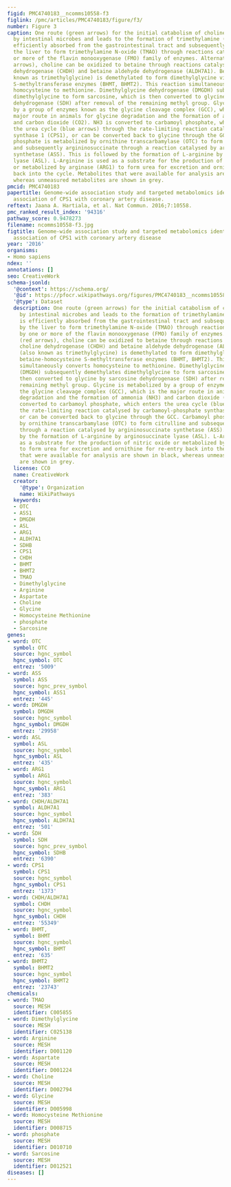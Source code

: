 ```yaml
---
figid: PMC4740183__ncomms10558-f3
figlink: /pmc/articles/PMC4740183/figure/f3/
number: Figure 3
caption: One route (green arrows) for the initial catabolism of choline is mediated
  by intestinal microbes and leads to the formation of trimethylamine (TMA). TMA is
  efficiently absorbed from the gastrointestinal tract and subsequently oxidized by
  the liver to form trimethylamine N-oxide (TMAO) through reactions catalysed by one
  or more of the flavin monooxygenase (FMO) family of enzymes. Alternatively (red
  arrows), choline can be oxidized to betaine through reactions catalysed by choline
  dehydrogenase (CHDH) and betaine aldehyde dehydrogenase (ALDH7A1). Betaine (also
  known as trimethylglycine) is demethylated to form dimethylglycine via the betaine-homocysteine
  S-methyltransferase enzymes (BHMT, BHMT2). This reaction simultaneously converts
  homocysteine to methionine. Dimethylglycine dehydrogenase (DMGDH) subsequently demethylates
  dimethylglycine to form sarcosine, which is then converted to glycine by sarcosine
  dehydrogenase (SDH) after removal of the remaining methyl group. Glycine is metabolized
  by a group of enzymes known as the glycine cleavage complex (GCC), which is the
  major route in animals for glycine degradation and the formation of ammonia (NH3)
  and carbon dioxide (CO2). NH3 is converted to carbamoyl phosphate, which enters
  the urea cycle (blue arrows) through the rate-limiting reaction catalysed by carbamoyl-phosphate
  synthase 1 (CPS1), or can be converted back to glycine through the GCC. Carbamoyl
  phosphate is metabolized by ornithine transcarbamylase (OTC) to form citrulline
  and subsequently argininosuccinate through a reaction catalysed by argininosuccinate
  synthetase (ASS). This is followed by the formation of L-arginine by arginosuccinate
  lyase (ASL). L-Arginine is used as a substrate for the production of nitric oxide
  or metabolized by arginase (ARG1) to form urea for excretion and ornithine for re-entry
  back into the cycle. Metabolites that were available for analysis are shown in black,
  whereas unmeasured metabolites are shown in grey.
pmcid: PMC4740183
papertitle: Genome-wide association study and targeted metabolomics identifies sex-specific
  association of CPS1 with coronary artery disease.
reftext: Jaana A. Hartiala, et al. Nat Commun. 2016;7:10558.
pmc_ranked_result_index: '94316'
pathway_score: 0.9478273
filename: ncomms10558-f3.jpg
figtitle: Genome-wide association study and targeted metabolomics identifies sex-specific
  association of CPS1 with coronary artery disease
year: '2016'
organisms:
- Homo sapiens
ndex: ''
annotations: []
seo: CreativeWork
schema-jsonld:
  '@context': https://schema.org/
  '@id': https://pfocr.wikipathways.org/figures/PMC4740183__ncomms10558-f3.html
  '@type': Dataset
  description: One route (green arrows) for the initial catabolism of choline is mediated
    by intestinal microbes and leads to the formation of trimethylamine (TMA). TMA
    is efficiently absorbed from the gastrointestinal tract and subsequently oxidized
    by the liver to form trimethylamine N-oxide (TMAO) through reactions catalysed
    by one or more of the flavin monooxygenase (FMO) family of enzymes. Alternatively
    (red arrows), choline can be oxidized to betaine through reactions catalysed by
    choline dehydrogenase (CHDH) and betaine aldehyde dehydrogenase (ALDH7A1). Betaine
    (also known as trimethylglycine) is demethylated to form dimethylglycine via the
    betaine-homocysteine S-methyltransferase enzymes (BHMT, BHMT2). This reaction
    simultaneously converts homocysteine to methionine. Dimethylglycine dehydrogenase
    (DMGDH) subsequently demethylates dimethylglycine to form sarcosine, which is
    then converted to glycine by sarcosine dehydrogenase (SDH) after removal of the
    remaining methyl group. Glycine is metabolized by a group of enzymes known as
    the glycine cleavage complex (GCC), which is the major route in animals for glycine
    degradation and the formation of ammonia (NH3) and carbon dioxide (CO2). NH3 is
    converted to carbamoyl phosphate, which enters the urea cycle (blue arrows) through
    the rate-limiting reaction catalysed by carbamoyl-phosphate synthase 1 (CPS1),
    or can be converted back to glycine through the GCC. Carbamoyl phosphate is metabolized
    by ornithine transcarbamylase (OTC) to form citrulline and subsequently argininosuccinate
    through a reaction catalysed by argininosuccinate synthetase (ASS). This is followed
    by the formation of L-arginine by arginosuccinate lyase (ASL). L-Arginine is used
    as a substrate for the production of nitric oxide or metabolized by arginase (ARG1)
    to form urea for excretion and ornithine for re-entry back into the cycle. Metabolites
    that were available for analysis are shown in black, whereas unmeasured metabolites
    are shown in grey.
  license: CC0
  name: CreativeWork
  creator:
    '@type': Organization
    name: WikiPathways
  keywords:
  - OTC
  - ASS1
  - DMGDH
  - ASL
  - ARG1
  - ALDH7A1
  - SDHB
  - CPS1
  - CHDH
  - BHMT
  - BHMT2
  - TMAO
  - Dimethylglycine
  - Arginine
  - Aspartate
  - Choline
  - Glycine
  - Homocysteine Methionine
  - phosphate
  - Sarcosine
genes:
- word: OTC
  symbol: OTC
  source: hgnc_symbol
  hgnc_symbol: OTC
  entrez: '5009'
- word: ASS
  symbol: ASS
  source: hgnc_prev_symbol
  hgnc_symbol: ASS1
  entrez: '445'
- word: DMGDH
  symbol: DMGDH
  source: hgnc_symbol
  hgnc_symbol: DMGDH
  entrez: '29958'
- word: ASL
  symbol: ASL
  source: hgnc_symbol
  hgnc_symbol: ASL
  entrez: '435'
- word: ARG1
  symbol: ARG1
  source: hgnc_symbol
  hgnc_symbol: ARG1
  entrez: '383'
- word: CHDH/ALDH7A1
  symbol: ALDH7A1
  source: hgnc_symbol
  hgnc_symbol: ALDH7A1
  entrez: '501'
- word: ŠDH
  symbol: SDH
  source: hgnc_prev_symbol
  hgnc_symbol: SDHB
  entrez: '6390'
- word: CPS1
  symbol: CPS1
  source: hgnc_symbol
  hgnc_symbol: CPS1
  entrez: '1373'
- word: CHDH/ALDH7A1
  symbol: CHDH
  source: hgnc_symbol
  hgnc_symbol: CHDH
  entrez: '55349'
- word: BHMT,
  symbol: BHMT
  source: hgnc_symbol
  hgnc_symbol: BHMT
  entrez: '635'
- word: BHMT2
  symbol: BHMT2
  source: hgnc_symbol
  hgnc_symbol: BHMT2
  entrez: '23743'
chemicals:
- word: TMAO
  source: MESH
  identifier: C005855
- word: Dimethylglycine
  source: MESH
  identifier: C025138
- word: Arginine
  source: MESH
  identifier: D001120
- word: Aspartate
  source: MESH
  identifier: D001224
- word: Choline
  source: MESH
  identifier: D002794
- word: Glycine
  source: MESH
  identifier: D005998
- word: Homocysteine Methionine
  source: MESH
  identifier: D008715
- word: phosphate
  source: MESH
  identifier: D010710
- word: Sarcosine
  source: MESH
  identifier: D012521
diseases: []
---
```

